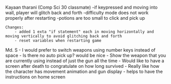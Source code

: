 Kayaan tharani (Comp Sci 30 classmate)
    -if keypressed and moving into wall, player will glitch back and forth 
    -difficulty mode does not work properly after restarting 
    -potions are too small to click and pick up

    Changes:
        - added 1 exta "if statement" each in moving horizontally and moving vertically to avoid glitching back and forth 
        - reset variables when restarting game

Md. S
    - I would prefer to switch weapons using number keys instead of space
    - Is there no auto pick up? would be nice
    - Show the weapon that you are currently using instead of just the gun all the time
    - Would like to have a screen after death to congratulate on how long survived
    - Really like how the character has movement animation and gun display
    - helps to have the instructions on home screen
